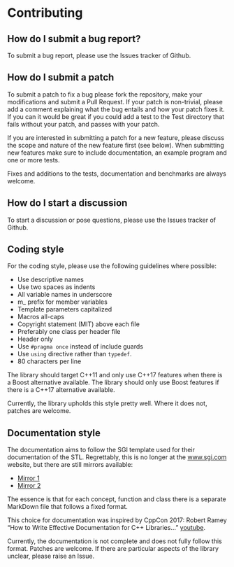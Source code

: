 # Contributing

## How do I submit a bug report?
To submit a bug report, please use the Issues tracker of Github.  

## How do I submit a patch
To submit a patch to fix a bug please fork the repository, make your modifications and submit a Pull Request. If your patch is non-trivial, please add a comment explaining what the bug entails and how your patch fixes it. If you can it would be great if you could add a test to the Test directory that fails without your patch, and passes with your patch. 

If you are interested in submitting a patch for a new feature, please discuss the scope and nature of the new feature first (see below). When submitting new features make sure to include documentation, an example program and one or more tests.

Fixes and additions to the tests, documentation and benchmarks are always welcome. 

## How do I start a discussion
To start a discussion or pose questions, please use the Issues tracker of Github.
  
## Coding style
For the coding style, please use the following guidelines where possible:
- Use descriptive names
- Use two spaces as indents
- All variable names in underscore
- m_ prefix for member variables
- Template parameters capitalized
- Macros all-caps
- Copyright statement (MIT) above each file
- Preferably one class per header file
- Header only 
- Use `#pragma once` instead of include guards
- Use `using` directive rather than `typedef`.
- 80 characters per line

The library should target C++11 and only use C++17 features when there is a Boost alternative available. The library should only use Boost features if there is a C++17 alternative available.   
 
Currently, the library upholds this style pretty well. Where it does not, patches are welcome.  

## Documentation style
The documentation aims to follow the SGI template used for their documentation of the STL. Regrettably, this is no longer at the www.sgi.com website, but there are still mirrors available: 
- [Mirror 1](http://www-f9.ijs.si/~matevz/docs/www.sgi.com/tech/stl/doc_introduction.html)
- [Mirror 2](https://www.lix.polytechnique.fr/~liberti/public/computing/prog/libstdc++/doc_introduction.html)

The essence is that for each concept, function and class there is a separate MarkDown file that follows a fixed format. 

This choice for documentation was inspired by CppCon 2017: Robert Ramey “How to Write Effective Documentation for C++ Libraries...” [youtube](https://www.youtube.com/watch?v=YxmdCxX9dMk).

Currently, the documentation is not complete and does not fully follow this format. Patches are welcome.  If there are particular aspects of the library unclear, please raise an Issue.

 